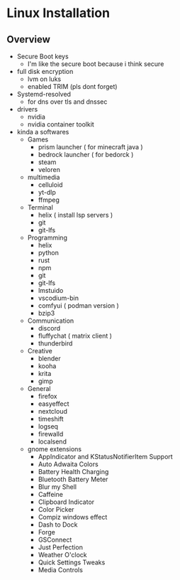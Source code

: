 # Linux Installation

## Overview
- Secure Boot keys
  - I'm like the secure boot because i think secure
- full disk encryption
  - lvm on luks
  - enabled TRIM (pls dont forget)
- Systemd-resolved
  - for dns over tls and dnssec
- drivers
  - nvidia
  - nvidia container toolkit
- kinda a softwares
   - Games
     - prism launcher ( for minecraft java )
     - bedrock launcher ( for bedorck )
     - steam
     - veloren
   - multimedia
     - celluloid
     - yt-dlp
     - ffmpeg
   - Terminal
     - helix ( install lsp servers )
     - git
     - git-lfs 
   - Programming
     - helix
     - python
     - rust
     - npm
     - git
     - git-lfs
     - lmstuido
     - vscodium-bin
     - comfyui ( podman version )
     - bzip3
   - Communication
     - discord
     - fluffychat ( matrix client )
     - thunderbird
   - Creative
     - blender
     - kooha
     - krita
     - gimp
   - General
     - firefox
     - easyeffect
     - nextcloud
     - timeshift
     - logseq
     - firewalld 
     - localsend
   - gnome extensions
     - AppIndicator and KStatusNotifierItem Support
     - Auto Adwaita Colors
     - Battery Health Charging
     - Bluetooth Battery Meter
     - Blur my Shell
     - Caffeine
     - Clipboard Indicator
     - Color Picker
     - Compiz windows effect
     - Dash to Dock
     - Forge
     - GSConnect
     - Just Perfection
     - Weather O'clock
     - Quick Settings Tweaks
     - Media Controls
